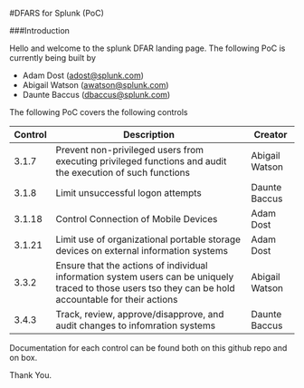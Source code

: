 #DFARS for Splunk (PoC)

###Introduction

Hello and welcome to the splunk DFAR landing page. The following PoC is currently being built by 

* Adam Dost (adost@splunk.com)
* Abigail Watson (awatson@splunk.com)
* Daunte Baccus (dbaccus@splunk.com)

The following PoC covers the following controls



Control | Description | Creator
--- | --- | ---
3.1.7 | Prevent non-privileged users from executing privileged functions and audit the execution of such functions | Abigail Watson
3.1.8 | Limit unsuccessful logon attempts | Daunte Baccus
3.1.18 | Control Connection of Mobile Devices | Adam Dost
3.1.21 | Limit use of organizational portable storage devices on external information systems | Adam Dost
3.3.2 | Ensure that the actions of individual information system users can be uniquely traced to those users tso they can be hold accountable for their actions | Abigail Watson
3.4.3 | Track, review, approve/disapprove, and audit changes to infomration systems | Daunte Baccus

Documentation for each control can be found both on this github repo and on box. 

Thank You.
